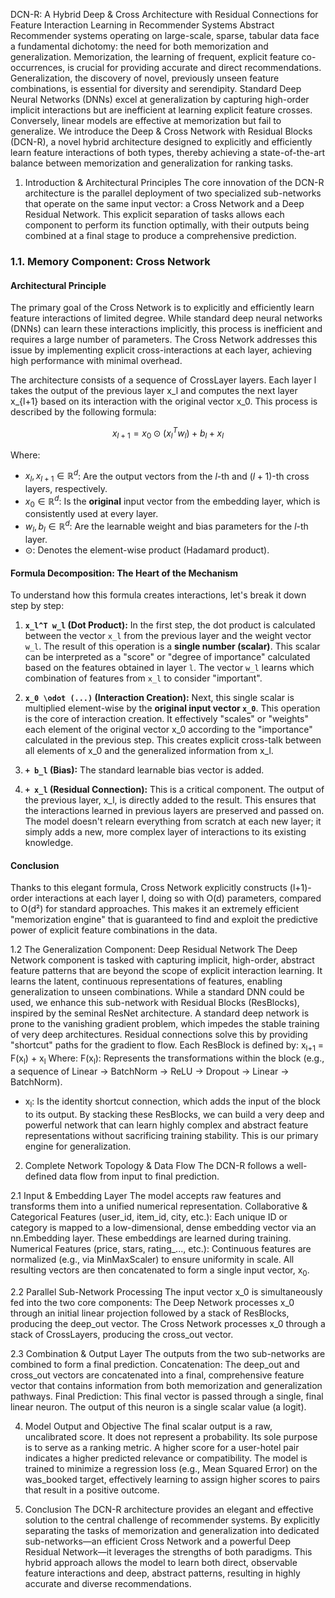 DCN-R: A Hybrid Deep & Cross Architecture with Residual Connections for Feature Interaction Learning in Recommender Systems
Abstract
Recommender systems operating on large-scale, sparse, tabular data face a fundamental dichotomy: the need for both memorization and generalization. Memorization, the learning of frequent, explicit feature co-occurrences, is crucial for providing accurate and direct recommendations. Generalization, the discovery of novel, previously unseen feature combinations, is essential for diversity and serendipity. Standard Deep Neural Networks (DNNs) excel at generalization by capturing high-order implicit interactions but are inefficient at learning explicit feature crosses. Conversely, linear models are effective at memorization but fail to generalize. We introduce the Deep & Cross Network with Residual Blocks (DCN-R), a novel hybrid architecture designed to explicitly and efficiently learn feature interactions of both types, thereby achieving a state-of-the-art balance between memorization and generalization for ranking tasks.

1. Introduction & Architectural Principles
The core innovation of the DCN-R architecture is the parallel deployment of two specialized sub-networks that operate on the same input vector: a Cross Network and a Deep Residual Network. This explicit separation of tasks allows each component to perform its function optimally, with their outputs being combined at a final stage to produce a comprehensive prediction.

### **1.1. Memory Component: Cross Network**

#### **Architectural Principle**

The primary goal of the Cross Network is to explicitly and efficiently learn feature interactions of limited degree. While standard deep neural networks (DNNs) can learn these interactions implicitly, this process is inefficient and requires a large number of parameters. The Cross Network addresses this issue by implementing explicit cross-interactions at each layer, achieving high performance with minimal overhead.

The architecture consists of a sequence of CrossLayer layers. Each layer l takes the output of the previous layer x_l and computes the next layer x_{l+1} based on its interaction with the original vector x_0.  This process is described by the following formula:

$$
x_{l+1} = x_{0} \odot (x_{l}^T w_{l}) + b_{l} + x_{l}
$$

Where:

-   $x_l, x_{l+1} \in \mathbb{R}^d$: Are the output vectors from the $l$-th and $(l+1)$-th cross layers, respectively.
-   $x_0 \in \mathbb{R}^d$: Is the **original** input vector from the embedding layer, which is consistently used at every layer.
-   $w_l, b_l \in \mathbb{R}^d$: Are the learnable weight and bias parameters for the $l$-th layer.
-   $\odot$: Denotes the element-wise product (Hadamard product).

 #### **Formula Decomposition: The Heart of the Mechanism**

To understand how this formula creates interactions, let's break it down step by step:

1. **`x_l^T w_l` (Dot Product):** In the first step, the dot product is calculated between the vector `x_l` from the previous layer and the weight vector `w_l`. The result of this operation is a **single number (scalar)**. This scalar can be interpreted as a "score" or "degree of importance" calculated based on the features obtained in layer `l`. The vector `w_l` learns which combination of features from `x_l` to consider "important".

2. **`x_0 \odot (...)` (Interaction Creation):** Next, this single scalar is multiplied element-wise by the **original input vector `x_0`**. This operation is the core of interaction creation.  It effectively "scales" or "weights" each element of the original vector x_0 according to the "importance" calculated in the previous step. This creates explicit cross-talk between all elements of x_0 and the generalized information from x_l.

3. **`+ b_l` (Bias):** The standard learnable bias vector is added.

4. **`+ x_l` (Residual Connection):** This is a critical component. The output of the previous layer, x_l, is directly added to the result. This ensures that the interactions learned in previous layers are preserved and passed on. The model doesn't relearn everything from scratch at each new layer; it simply adds a new, more complex layer of interactions to its existing knowledge.

#### **Conclusion**

Thanks to this elegant formula, Cross Network explicitly constructs (l+1)-order interactions at each layer l, doing so with O(d) parameters, compared to O(d²) for standard approaches. This makes it an extremely efficient "memorization engine" that is guaranteed to find and exploit the predictive power of explicit feature combinations in the data.

1.2 The Generalization Component: Deep Residual Network
The Deep Network component is tasked with capturing implicit, high-order, abstract feature patterns that are beyond the scope of explicit interaction learning. It learns the latent, continuous representations of features, enabling generalization to unseen combinations.
While a standard DNN could be used, we enhance this sub-network with Residual Blocks (ResBlocks), inspired by the seminal ResNet architecture. A standard deep network is prone to the vanishing gradient problem, which impedes the stable training of very deep architectures. Residual connections solve this by providing "shortcut" paths for the gradient to flow.
Each ResBlock is defined by:
x<sub>l+1</sub> = F(x<sub>l</sub>) + x<sub>l</sub>
Where:
F(x<sub>l</sub>): Represents the transformations within the block (e.g., a sequence of Linear -> BatchNorm -> ReLU -> Dropout -> Linear -> BatchNorm).
+ x<sub>l</sub>: Is the identity shortcut connection, which adds the input of the block to its output.
By stacking these ResBlocks, we can build a very deep and powerful network that can learn highly complex and abstract feature representations without sacrificing training stability. This is our primary engine for generalization.

2. Complete Network Topology & Data Flow
The DCN-R follows a well-defined data flow from input to final prediction.

2.1 Input & Embedding Layer
The model accepts raw features and transforms them into a unified numerical representation.
Collaborative & Categorical Features (user_id, item_id, city, etc.): Each unique ID or category is mapped to a low-dimensional, dense embedding vector via an nn.Embedding layer. These embeddings are learned during training.
Numerical Features (price, stars, rating_..., etc.): Continuous features are normalized (e.g., via MinMaxScaler) to ensure uniformity in scale.
All resulting vectors are then concatenated to form a single input vector, x<sub>0</sub>.

2.2 Parallel Sub-Network Processing
The input vector x_0 is simultaneously fed into the two core components:
The Deep Network processes x_0 through an initial linear projection followed by a stack of ResBlocks, producing the deep_out vector.
The Cross Network processes x_0 through a stack of CrossLayers, producing the cross_out vector.

2.3 Combination & Output Layer
The outputs from the two sub-networks are combined to form a final prediction.
Concatenation: The deep_out and cross_out vectors are concatenated into a final, comprehensive feature vector that contains information from both memorization and generalization pathways.
Final Prediction: This final vector is passed through a single, final linear neuron. The output of this neuron is a single scalar value (a logit).

4. Model Output and Objective
The final scalar output is a raw, uncalibrated score. It does not represent a probability. Its sole purpose is to serve as a ranking metric. A higher score for a user-hotel pair indicates a higher predicted relevance or compatibility. The model is trained to minimize a regression loss (e.g., Mean Squared Error) on the was_booked target, effectively learning to assign higher scores to pairs that result in a positive outcome.

5. Conclusion
The DCN-R architecture provides an elegant and effective solution to the central challenge of recommender systems. By explicitly separating the tasks of memorization and generalization into dedicated sub-networks—an efficient Cross Network and a powerful Deep Residual Network—it leverages the strengths of both paradigms. This hybrid approach allows the model to learn both direct, observable feature interactions and deep, abstract patterns, resulting in highly accurate and diverse recommendations.

